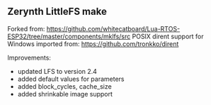 ## Zerynth LittleFS make

Forked from: https://github.com/whitecatboard/Lua-RTOS-ESP32/tree/master/components/mklfs/src
POSIX dirent support for Windows imported from: https://github.com/tronkko/dirent

Improvements:

- updated LFS to version 2.4
- added default values for parameters
- added block_cycles, cache_size
- added shrinkable image support


